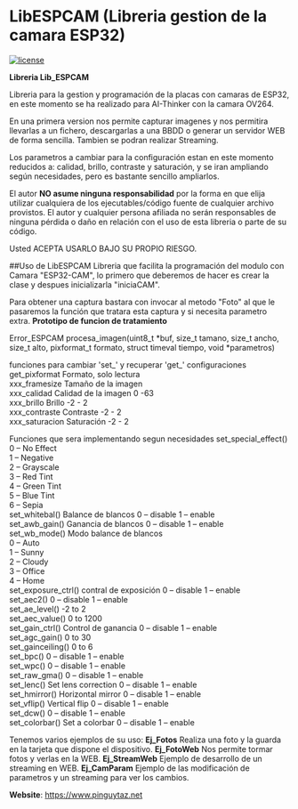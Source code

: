 # LibESPCAM (Libreria gestion de la camara ESP32)
[![license](https://www.pinguytaz.net/IMG_GITHUB/gplv3-with-text-84x42.png)](https://github.com/pinguytaz/Arduino-ESP32/blob/master/LICENSE)


__Libreria Lib_ESPCAM__

Libreria para la gestion y programación de la placas con camaras de ESP32, en este momento se ha realizado para AI-Thinker con la camara OV264.

En una primera version nos permite capturar imagenes y nos permitira llevarlas a un fichero, descargarlas a una BBDD o generar un servidor WEB de forma sencilla. Tambien se podran realizar Streaming.

Los parametros a cambiar para la configuración estan en este momento reducidos a: calidad, brillo, contraste y saturación, y se iran ampliando según necesidades, pero es bastante sencillo ampliarlos.

El autor __NO asume ninguna responsabilidad__ por la forma en que elija utilizar cualquiera de los ejecutables/código fuente de cualquier archivo provistos. El autor y cualquier persona afiliada no serán responsables de ninguna pérdida o daño en relación con el uso de esta libreria o parte de su código.

Usted ACEPTA USARLO BAJO SU PROPIO RIESGO.


##Uso de LibESPCAM
Libreria que  facilita la programación del modulo con Camara "ESP32-CAM", lo primero que deberemos de hacer es crear la clase y despues inicializarla "iniciaCAM".

Para obtener una captura bastara con invocar al metodo "Foto" al que le pasaremos la función que tratara esta captura y si necesita parametro extra.
**Prototipo de funcion de tratamiento**

Error_ESPCAM procesa_imagen(uint8_t *buf, size_t tamano, size_t ancho, size_t alto, pixformat_t formato, struct timeval tiempo, void *parametros)  

funciones para cambiar 'set_' y recuperar 'get_' configuraciones  
get_pixformat   Formato, solo lectura        
xxx_framesize    Tamaño de la imagen           
xxx_calidad      Calidad de la imagen 0 -63    
xxx_brillo       Brillo  -2 - 2                
xxx_contraste    Contraste -2 - 2              
xxx_saturacion   Saturación -2 - 2             
      

Funciones que sera implementando segun necesidades
set_special_effect()	
   0 – No Effect  
   1 – Negative  
   2 – Grayscale  
   3 – Red Tint  
   4 – Green Tint  
   5 – Blue Tint  
   6 – Sepia  
set_whitebal()	Balance de blancos  0 – disable  1 – enable  
set_awb_gain()	Ganancia de blancos 0 – disable  1 – enable  
set_wb_mode()	Modo balance de blancos  
	0 – Auto  
    1 – Sunny  
    2 – Cloudy  
    3 – Office  
    4 – Home  
set_exposure_ctrl()	contral de exposición  0 – disable  1 – enable  
set_aec2()		  0 – disable   1 – enable  
set_ae_level()	  -2 to 2  
set_aec_value()		0 to 1200  
set_gain_ctrl()  Control de ganancia  0 – disable  1 – enable  
set_agc_gain()		0 to 30  
set_gainceiling()		0 to 6  
set_bpc()	0 – disable  1 – enable  
set_wpc()		0 – disable  1 – enable  
set_raw_gma()	0 – disable  1 – enable  
set_lenc()	Set lens correction  	0 – disable   1 – enable  
set_hmirror()	Horizontal mirror	0 – disable   1 – enable  
set_vflip()	Vertical flip	0 – disable   1 – enable  
set_dcw()		0 – disable     1 – enable  
set_colorbar()	Set a colorbar	0 – disable  1 – enable  
  
  



Tenemos varios ejemplos de su uso:
**Ej_Fotos** Realiza una foto y la guarda en la tarjeta que dispone el dispositivo.
**Ej_FotoWeb** Nos permite tormar fotos y verlas en la WEB.
**Ej_StreamWeb** Ejemplo de desarrollo de un streaming en WEB.
**Ej_CamParam** Ejemplo de las modificación de parametros y un streaming para ver los cambios.


__Website__: https://www.pinguytaz.net
